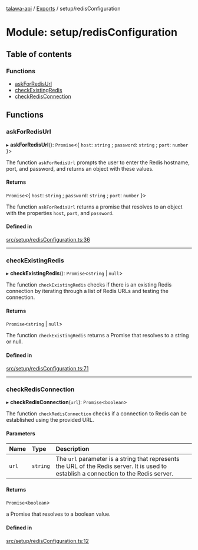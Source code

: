[talawa-api](../README.md) / [Exports](../modules.md) / setup/redisConfiguration

# Module: setup/redisConfiguration

## Table of contents

### Functions

- [askForRedisUrl](setup_redisConfiguration.md#askforredisurl)
- [checkExistingRedis](setup_redisConfiguration.md#checkexistingredis)
- [checkRedisConnection](setup_redisConfiguration.md#checkredisconnection)

## Functions

### askForRedisUrl

▸ **askForRedisUrl**(): `Promise`\<\{ `host`: `string` ; `password`: `string` ; `port`: `number`  \}\>

The function `askForRedisUrl` prompts the user to enter the Redis hostname, port, and password, and
returns an object with these values.

#### Returns

`Promise`\<\{ `host`: `string` ; `password`: `string` ; `port`: `number`  \}\>

The function `askForRedisUrl` returns a promise that resolves to an object with the
properties `host`, `port`, and `password`.

#### Defined in

[src/setup/redisConfiguration.ts:36](https://github.com/PalisadoesFoundation/talawa-api/blob/0deccac/src/setup/redisConfiguration.ts#L36)

___

### checkExistingRedis

▸ **checkExistingRedis**(): `Promise`\<`string` \| ``null``\>

The function `checkExistingRedis` checks if there is an existing Redis connection by iterating
through a list of Redis URLs and testing the connection.

#### Returns

`Promise`\<`string` \| ``null``\>

The function `checkExistingRedis` returns a Promise that resolves to a string or null.

#### Defined in

[src/setup/redisConfiguration.ts:71](https://github.com/PalisadoesFoundation/talawa-api/blob/0deccac/src/setup/redisConfiguration.ts#L71)

___

### checkRedisConnection

▸ **checkRedisConnection**(`url`): `Promise`\<`boolean`\>

The function `checkRedisConnection` checks if a connection to Redis can be established using the
provided URL.

#### Parameters

| Name | Type | Description |
| :------ | :------ | :------ |
| `url` | `string` | The `url` parameter is a string that represents the URL of the Redis server. It is used to establish a connection to the Redis server. |

#### Returns

`Promise`\<`boolean`\>

a Promise that resolves to a boolean value.

#### Defined in

[src/setup/redisConfiguration.ts:12](https://github.com/PalisadoesFoundation/talawa-api/blob/0deccac/src/setup/redisConfiguration.ts#L12)

